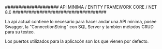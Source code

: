 #################### API MINIMA / ENTITY FRAMEWORK CORE / NET 8.0 ###################################

La api actual contiene lo necesario para hacer andar una API minima, posee Swagger, la "ConnectionString" con SQL Server y tambien métodos CRUD para su testeo.

Los puertos utilizados para la aplicacón son los que vienen por defecto.

